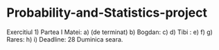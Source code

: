 # Probability-and-Statistics-project
Exercitiul 1) Partea I
Matei: a) (de terminat) b)
Bogdan: c) d)
Tibi : e) f) g)
Rares: h) i)
Deadline: 28 Duminica seara.
